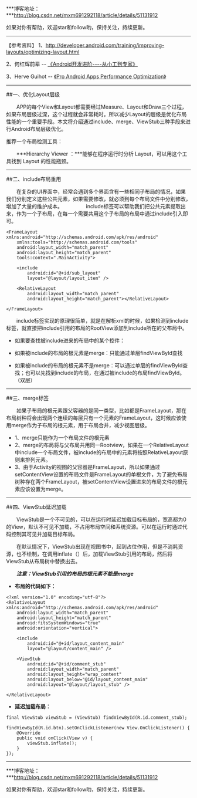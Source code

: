 ***博客地址：***http://blog.csdn.net/mxm691292118/article/details/51131912

如果对你有帮助，欢迎star和follow哟，保持关注，持续更新。

----------

【参考资料】
1、http://developer.android.com/training/improving-layouts/optimizing-layout.html

2、何红辉前辈 -- [《Android开发进阶----从小工到专家》](1)

3、Herve Guihot -- [《Pro Android Apps Performance Optimization》](1)



----------

##一、优化Layout层级

　　APP的每个View和Layout都需要经过Measure、Layout和Draw三个过程，如果布局层级过深，这个过程就会非常耗时。所以减少Layout的层级是优化布局性能的一个重要手段。本文将介绍通过include、merge、ViewStub三种手段来进行Android布局层级优化。

推荐一个布局检测工具：

　　***Hierarchy Viewer ：***能够在程序运行时分析 Layout，可以用这个工具找到 Layout 的性能瓶颈。
　　


----------


##二、include布局重用

　　在复杂的UI界面中，经常会遇到多个界面含有一些相同子布局的情况，如果我们分别定义这些公共元素，如果需要修改，就必须到每个布局文件中分别修改，增加了大量的维护成本。
　　
　　include标签可以帮助我们把公共元素提取出来，作为一个子布局，在每一个需要共用这个子布局的布局中通过include引入即可。

```
<FrameLayout xmlns:android="http://schemas.android.com/apk/res/android"
    xmlns:tools="http://schemas.android.com/tools"
    android:layout_width="match_parent"
    android:layout_height="match_parent"
    tools:context=".MainActivity">

    <include
        android:id="@+id/sub_layout"
        layout="@layout/layout_item" />

    <RelativeLayout
        android:layout_width="match_parent"
        android:layout_height="match_parent"></RelativeLayout>

</FrameLayout>

```

　　include标签实现的原理很简单，就是在解析xml的时候，如果检测到include标签，就直接把include引用的布局的RootView添加到include所在的父布局中。

 - 如果要查找被include进来的布局中的某个控件：

  - 如果被include的布局的根元素是merge：只能通过单层findViewById查找
  - 如果被include的布局的根元素不是merge：可以通过单层的findViewById查找；也可以先找到include的布局，在通过被include的布局findViewById。（双层）


----------
##三、merge标签

　　如果子布局的根元素跟父容器的是同一类型，比如都是FrameLayout，那在布局树种将会出现两个连续的每层只有一个元素的FrameLayout，这时候应该使用merge作为子布局的根元素，用于布局合并，减少视图层级。

 - 1、merge只能作为一个布局文件的根元素
 - 2、merge的布局将与父布局共用同一Rootview，如果在一个RelativeLayout中include一个布局文件，被include的布局中的元素将按照RelativeLayout原则来排列元素。
 - 3、由于Activity的视图的父容器是FrameLayout，所以如果通过setContentView设置的布局文件是FrameLayout的单根文件，为了避免布局树种存在两个FrameLayout，被setContentView设置进来的布局文件的根元素应该设置为merge。


----------

##四、ViewStub延迟加载

　　ViewStub是一个不可见的，可以在运行时延迟加载目标布局的，宽高都为0的View，默认不可见不加载，不占用布局空间和系统资源。可以在运行时通过代码控制其可见并加载目标布局。

　　在默认情况下，ViewStub出现在视图书中，起到占位作用，但是不消耗资源，也不绘制，在调用inflate（）后，加载ViewStub引用的布局，然后将ViewStub从布局树中替换出去。

　　***注意：ViewStub引用的布局的根元素不能是merge***

 - **布局的代码如下：**

```
<?xml version="1.0" encoding="utf-8"?>
<RelativeLayout xmlns:android="http://schemas.android.com/apk/res/android"
    android:layout_width="match_parent"
    android:layout_height="match_parent"
    android:fitsSystemWindows="true"
    android:orientation="vertical">

    <include
        android:id="@+id/layout_content_main"
        layout="@layout/content_main" />

    <ViewStub
        android:id="@+id/comment_stub"
        android:layout_width="match_parent"
        android:layout_height="wrap_content"
        android:layout_below="@id/layout_content_main"
        android:layout="@layout/layout_stub" />

</RelativeLayout>

```


 - **延迟加载布局：**

```
final ViewStub viewStub = (ViewStub) findViewById(R.id.comment_stub);

findViewById(R.id.btn).setOnClickListener(new View.OnClickListener() {
	@Override
	public void onClick(View v) {
		viewStub.inflate();
	}
});
```


----------

***博客地址：***http://blog.csdn.net/mxm691292118/article/details/51131912

如果对你有帮助，欢迎star和follow哟，保持关注，持续更新。

